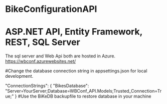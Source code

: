 # BikeConfigurationAPI
# ASP.NET API, Entity Framework, REST, SQL Server
The sql server and Web Api both are hosted in Azure.
https://wbconf.azurewebsites.net/

#Change the database connection string in appsettings.json for local development.

 "ConnectionStrings": {
    "BikesDatabase": "Server=YourServer;Database=WBConf_API.Models;Trusted_Connection=True;"
  }
#Use the BiKeDB backupfile to restore database in your machine

